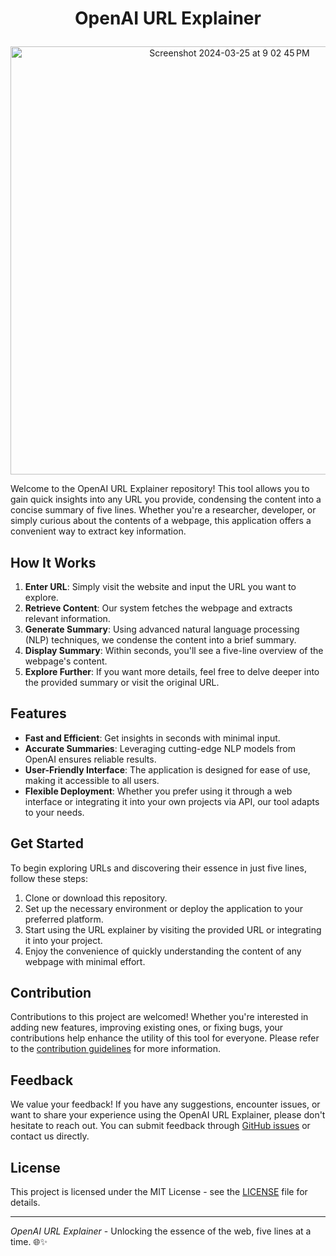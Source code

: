 #  <p align="center"> OpenAI URL Explainer  </p>

<p align="center"> <img width="685" alt="Screenshot 2024-03-25 at 9 02 45 PM" src="https://github.com/imonish8/openai-url/assets/115737071/d34a0e49-86ef-4817-9c97-539b8784295e"> </p>

Welcome to the OpenAI URL Explainer repository! This tool allows you to gain quick insights into any URL you provide, condensing the content into a concise summary of five lines. Whether you're a researcher, developer, or simply curious about the contents of a webpage, this application offers a convenient way to extract key information.

## How It Works

1. **Enter URL**: Simply visit the website and input the URL you want to explore.
2. **Retrieve Content**: Our system fetches the webpage and extracts relevant information.
3. **Generate Summary**: Using advanced natural language processing (NLP) techniques, we condense the content into a brief summary.
4. **Display Summary**: Within seconds, you'll see a five-line overview of the webpage's content.
5. **Explore Further**: If you want more details, feel free to delve deeper into the provided summary or visit the original URL.

## Features

- **Fast and Efficient**: Get insights in seconds with minimal input.
- **Accurate Summaries**: Leveraging cutting-edge NLP models from OpenAI ensures reliable results.
- **User-Friendly Interface**: The application is designed for ease of use, making it accessible to all users.
- **Flexible Deployment**: Whether you prefer using it through a web interface or integrating it into your own projects via API, our tool adapts to your needs.

## Get Started


To begin exploring URLs and discovering their essence in just five lines, follow these steps:

1. Clone or download this repository.
2. Set up the necessary environment or deploy the application to your preferred platform.
3. Start using the URL explainer by visiting the provided URL or integrating it into your project.
4. Enjoy the convenience of quickly understanding the content of any webpage with minimal effort.

## Contribution

Contributions to this project are welcomed! Whether you're interested in adding new features, improving existing ones, or fixing bugs, your contributions help enhance the utility of this tool for everyone. Please refer to the [contribution guidelines](CONTRIBUTING.md) for more information.

## Feedback

We value your feedback! If you have any suggestions, encounter issues, or want to share your experience using the OpenAI URL Explainer, please don't hesitate to reach out. You can submit feedback through [GitHub issues](https://github.com/your-username/openai-url-explainer/issues) or contact us directly.

## License

This project is licensed under the MIT License - see the [LICENSE](LICENSE) file for details.

---

*OpenAI URL Explainer* - Unlocking the essence of the web, five lines at a time. 🌐✨

